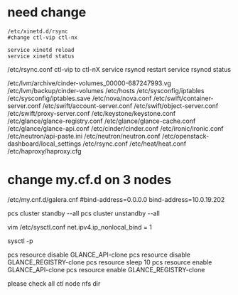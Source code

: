 # need change

```shell
/etc/xinetd.d/rsync
#change ctl-vip ctl-nx

service xinetd reload
service xinetd status
```

/etc/rsync.conf
ctl-vip to ctl-nX
service rsyncd restart
service rsyncd status

/etc/lvm/archive/cinder-volumes_00000-687247993.vg
/etc/lvm/backup/cinder-volumes
/etc/hosts
/etc/sysconfig/iptables
/etc/sysconfig/iptables.save
/etc/nova/nova.conf
/etc/swift/container-server.conf
/etc/swift/account-server.conf
/etc/swift/object-server.conf
/etc/swift/proxy-server.conf
/etc/keystone/keystone.conf
/etc/glance/glance-registry.conf
/etc/glance/glance-cache.conf
/etc/glance/glance-api.conf
/etc/cinder/cinder.conf
/etc/ironic/ironic.conf
/etc/neutron/api-paste.ini
/etc/neutron/neutron.conf
/etc/openstack-dashboard/local_settings
/etc/rsync.conf
/etc/heat/heat.conf
/etc/haproxy/haproxy.cfg


# change my.cf.d on 3 nodes
/etc/my.cnf.d/galera.cnf
#bind-address=0.0.0.0
bind-address=10.0.19.202

pcs cluster standby --all
pcs cluster unstandby --all


vim /etc/sysctl.conf
net.ipv4.ip_nonlocal_bind = 1

sysctl -p

pcs resource disable GLANCE_API-clone
pcs resource disable GLANCE_REGISTRY-clone
pcs resource
sleep 10
pcs resource enable GLANCE_API-clone
pcs resource enable GLANCE_REGISTRY-clone

please check all ctl node nfs dir
